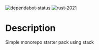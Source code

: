 ![dependabot-status](https://github.com/akupiec/ntex-rest-starter-pack/actions/workflows/dependabot/dependabot-updates/badge.svg)
![rust-2021](https://img.shields.io/badge/rust-2021-orange)

# Description

Simple monorepo starter pack using stack